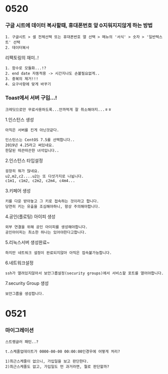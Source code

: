 <h1>
  0520
</h1>

<h3>
  구글 시트에 데이터 복사할때, 휴대폰번호 앞 0지워지지않게 하는 방법
</h3>

```
1. 구글시트 > 셀 전체선택 또는 휴대폰번호 열 선택 > 메뉴의 '서식' > 숫자 > '일반텍스트' 선택
2. 데이터복사
```




  리팩토링의 재미..!

```
1. 함수로 모듈화...!?
2. end date 자동적용 -> 시간지나도 손볼필요없게..
3. 중복의 제거!!!
4. 요구사항에 맞게 바꾸기
```



<h3>
  Toast에서 서버 구입...!
</h3>

```
크레딧으로만 무료사용하도록...안까먹게 잘 취소해야지...ㅎㅎ
```

1.인스턴스 생성

```
아직은 서버를 킨게 아닌것같다.
```

```
인스턴스는 CentOS 7.5를 선택합니다..
2019년 4.25라고 써있네요.
한달된 따끈따끈한 녀석입니다..
```

2.인스턴스 타입설정

```
굉장히 뭐가 많네요.
u2,m2,c2....u2는 또 다섯가지로 나뉩니다.
c1m1, c1m2, c2m2, c2m4, c4m4...
```

3.키페어 생성

```
키를 다운 받아놓고 그 키로 접속하는 것이라고 합니다.
당연히 키는 유출을 조심해야하니, 항상 주의해야합니다.
```

4.공인(플로팅) 아이피 생성

```
외부 연결을 위해 공인 아이피를 생성해야합니다.
공인아이피는 최소한 하나는 있어야한다고합니다.
```

5.리눅스서버 생성완료~

```
하지만 네트워크 설정이 완료되지않아 아직은 접속불가능합니다.
```

6.네트워크설정

```
ssh가 열려있지않아서 보안그룹설정(security groups)에서 서비스할 포트를 열어야합니다.
```

7.security Group 생성

```
보안그룹을 생성합니다.
```



<h1>
  0521
</h1>

<h3>
  마이그레이션
</h3>

```
스트랭글러 패턴..?
```

```
t.스케줄업데이트가 0000-00-00 00:00:00인경우에 어떻게 처리?

1)최근스케줄이 없으니, 가입일을 보고 판단한다.
2)최근스케줄도 없고, 가입일도 먼 과거라면, 뭘로 판단할까?
```



